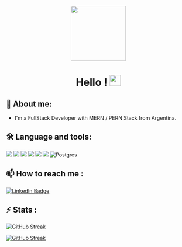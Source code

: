 <div id="header" align="center">
  <img src="https://media.giphy.com/media/3oKIPnAiaMCws8nOsE/giphy.gif" width="150"/>
  <div id="badges">

  </div>
  <h1>
    Hello !
    <img src="https://media.giphy.com/media/hvRJCLFzcasrR4ia7z/giphy.gif" width="30px"/>
  </h1>
</div>
<div align="center">
</div>

## 🌱 About me: 
- I'm a FullStack Developer with MERN / PERN Stack from Argentina.


## :hammer_and_wrench: Language and tools:

<img src="https://img.shields.io/badge/JavaScript-323330?style=for-the-badge&logo=javascript&logoColor=F7DF1E"></img>
<img src="https://img.shields.io/badge/Redux-593D88?style=for-the-badge&logo=redux&logoColor=white"></img>
<img src="https://img.shields.io/badge/React-20232A?style=for-the-badge&logo=react&logoColor=61DAFB"></img>
<img src="https://img.shields.io/badge/Node.js-339933?style=for-the-badge&logo=nodedotjs&logoColor=white"></img>
<img src="https://img.shields.io/badge/Express.js-000000?style=for-the-badge&logo=express&logoColor=white"></img>
<img src="https://img.shields.io/badge/MongoDB-4EA94B?style=for-the-badge&logo=mongodb&logoColor=white"></img>
![Postgres](https://img.shields.io/badge/postgres-%23316192.svg?style=for-the-badge&logo=postgresql&logoColor=white)

## 📫 How to reach me :

<a href="https://www.linkedin.com/in/lisandrorubianes/">
 <img src="https://img.shields.io/badge/LinkedIn-blue?style=for-the-badge&logo=linkedin&logoColor=white" alt="LinkedIn Badge"/>
 </a>


## ⚡ Stats :

[![GitHub Streak](https://github-readme-stats.vercel.app/api/top-langs/?username=LisandroDev)](https://github-readme-stats.vercel.app/api/top-langs/?username=LisandroDev)

[![GitHub Streak](https://github-readme-stats.vercel.app/api?username=LisandroDev)](https://github-readme-stats.vercel.app/api?username=LisandroDev)

